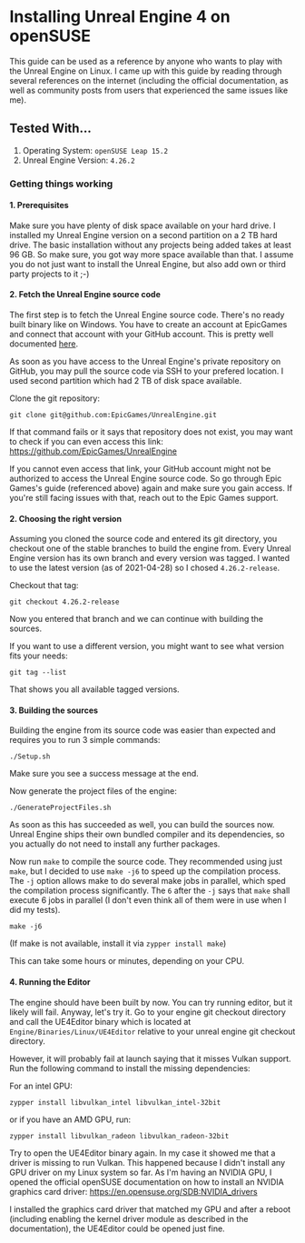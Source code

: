 # Installing Unreal Engine 4 on openSUSE

This guide can be used as a reference by anyone who wants to play with the Unreal Engine on Linux. I came up with this guide by reading through several references on the internet (including the official documentation, as well as community posts from users that experienced the same issues like me).

## Tested With...

1. Operating System: `openSUSE Leap 15.2`
2. Unreal Engine Version: `4.26.2`

### Getting things working

#### 1. Prerequisites

Make sure you have plenty of disk space available on your hard drive. I installed my Unreal Engine version on a second partition on a 2 TB hard drive. The basic installation without any projects being added takes at least 96 GB. So make sure, you got way more space available than that. I assume you do not just want to install the Unreal Engine, but also add own or third party projects to it ;-)

#### 2. Fetch the Unreal Engine source code

The first step is to fetch the Unreal Engine source code. There's no ready built binary like on Windows. You have to create an account at EpicGames and connect that account with your GitHub account. This is pretty well documented [here](https://github.com/EpicGames/Signup).

As soon as you have access to the Unreal Engine's private repository on GitHub, you may pull the source code via SSH to your prefered location. I used second partition which had 2 TB of disk space available.

Clone the git repository:

```
git clone git@github.com:EpicGames/UnrealEngine.git
```

If that command fails or it says that repository does not exist, you may want to check if you can even access this link: https://github.com/EpicGames/UnrealEngine

If you cannot even access that link, your GitHub account might not be authorized to access the Unreal Engine source code. So go through Epic Games's guide (referenced above) again and make sure you gain access. If you're still facing issues with that, reach out to the Epic Games support.

#### 2. Choosing the right version

Assuming you cloned the source code and entered its git directory, you checkout one of the stable branches to build the engine from. Every Unreal Engine version has its own branch and every version was tagged. I wanted to use the latest version (as of 2021-04-28) so I chosed `4.26.2-release`.

Checkout that tag:
```
git checkout 4.26.2-release
```

Now you entered that branch and we can continue with building the sources.

If you want to use a different version, you might want to see what version fits your needs:

```
git tag --list
```

That shows you all available tagged versions.

#### 3. Building the sources

Building the engine from its source code was easier than expected and requires you to run 3 simple commands:

```
./Setup.sh
```

Make sure you see a success message at the end.

Now generate the project files of the engine:

```
./GenerateProjectFiles.sh
```

As soon as this has succeeded as well, you can build the sources now. Unreal Engine ships their own bundled compiler and its dependencies, so you actually do not need to install any further packages.

Now run `make` to compile the source code. They recommended using just `make`, but I decided to use `make -j6` to speed up the compilation process. The `-j` option allows make to do several make jobs in parallel, which sped the compilation process significantly. The `6` after the `-j` says that `make` shall execute 6 jobs in parallel (I don't even think all of them were in use when I did my tests).
```
make -j6
```

(If make is not available, install it via `zypper install make`)

This can take some hours or minutes, depending on your CPU.

#### 4. Running the Editor

The engine should have been built by now. You can try running editor, but it likely will fail. Anyway, let's try it. Go to your engine git checkout directory and call the UE4Editor binary which is located at `Engine/Binaries/Linux/UE4Editor` relative to your unreal engine git checkout directory.

However, it will probably fail at launch saying that it misses Vulkan support. Run the following command to install the missing dependencies:

For an intel GPU:

```
zypper install libvulkan_intel libvulkan_intel-32bit
```

or if you have an AMD GPU, run:

```
zypper install libvulkan_radeon libvulkan_radeon-32bit
```

Try to open the UE4Editor binary again. In my case it showed me that a driver is missing to run Vulkan. This happened because I didn't install any GPU driver on my Linux system so far. As I'm having an NVIDIA GPU, I opened the official openSUSE documentation on how to install an NVIDIA graphics card driver: https://en.opensuse.org/SDB:NVIDIA_drivers

I installed the graphics card driver that matched my GPU and after a reboot (including enabling the kernel driver module as described in the documentation), the UE4Editor could be opened just fine.
